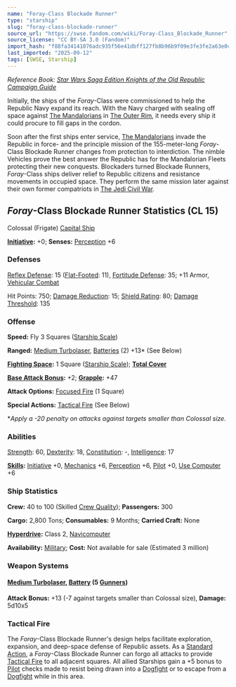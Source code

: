```yaml
---
name: "Foray-Class Blockade Runner"
type: "starship"
slug: "foray-class-blockade-runner"
source_url: "https://swse.fandom.com/wiki/Foray-Class_Blockade_Runner"
source_license: "CC BY-SA 3.0 (Fandom)"
import_hash: "f88fa34141076adc935f56e41dbff127fb8b96b9f09e3fe3fe2a63e0cdd1d4e6"
last_imported: "2025-09-12"
tags: [SWSE, Starship]
---
```

*Reference Book: [Star Wars Saga Edition Knights of the Old Republic Campaign Guide](https://swse.fandom.com/wiki/Star_Wars_Saga_Edition_Knights_of_the_Old_Republic_Campaign_Guide)*

Initially, the ships of the *Foray*-Class were commissioned to help the Republic Navy expand its reach. With the Navy charged with sealing off space against [The Mandalorians](https://swse.fandom.com/wiki/The_Mandalorians) in [The Outer Rim](https://swse.fandom.com/wiki/The_Outer_Rim), it needs every ship it could procure to fill gaps in the cordon.

Soon after the first ships enter service, [The Mandalorians](https://swse.fandom.com/wiki/The_Mandalorians) invade the Republic in force- and the principle mission of the 155-meter-long *Foray*-Class Blockade Runner changes from protection to interdiction. The nimble Vehicles prove the best answer the Republic has for the Mandalorian Fleets protecting their new conquests. Blockaders turned Blockade Runners, *Foray*-Class ships deliver relief to Republic citizens and resistance movements in occupied space. They perform the same mission later against their own former compatriots in [The Jedi Civil War](https://swse.fandom.com/wiki/The_Jedi_Civil_War).

## *Foray*-Class Blockade Runner Statistics (CL 15)
Colossal (Frigate) [Capital Ship](https://swse.fandom.com/wiki/Capital_Ship)

**[Initiative](https://swse.fandom.com/wiki/Initiative):** +0; **Senses:** [Perception](https://swse.fandom.com/wiki/Perception) +6
### Defenses
[Reflex Defense](https://swse.fandom.com/wiki/Reflex_Defense_(Vehicles)): 15 ([Flat-Footed](https://swse.fandom.com/wiki/Flat-Footed): 11), [Fortitude Defense](https://swse.fandom.com/wiki/Fortitude_Defense_(Vehicles)): 35; +11 Armor, [Vehicular Combat](https://swse.fandom.com/wiki/Vehicular_Combat)

Hit Points: 750; [Damage Reduction](https://swse.fandom.com/wiki/Damage_Reduction): 15; [Shield Rating](https://swse.fandom.com/wiki/Shield_Rating): 80; [Damage Threshold](https://swse.fandom.com/wiki/Damage_Threshold_(Vehicles)): 135
### Offense
**Speed:** Fly 3 Squares ([Starship Scale](https://swse.fandom.com/wiki/Starship_Scale))

**Ranged:** [Medium Turbolaser](https://swse.fandom.com/wiki/Medium_Turbolasers), [Batteries](https://swse.fandom.com/wiki/Weapon_Batteries) (2) +13* (See Below)

**[Fighting Space](https://swse.fandom.com/wiki/Fighting_Space):** 1 Square ([Starship Scale](https://swse.fandom.com/wiki/Starship_Scale)); **[Total Cover](https://swse.fandom.com/wiki/Total_Cover)**

**[Base Attack Bonus](https://swse.fandom.com/wiki/Base_Attack_Bonus):** +2; **[Grapple](https://swse.fandom.com/wiki/Grapple):** +47

**Attack Options:** [Focused Fire](https://swse.fandom.com/wiki/Focused_Fire) (1 Square)

**Special Actions:** [Tactical Fire](https://swse.fandom.com/wiki/Tactical_Fire) (See Below)

**Apply a -20 penalty on attacks against targets smaller than Colossal size.*
### Abilities
[Strength](https://swse.fandom.com/wiki/Strength): 60, [Dexterity](https://swse.fandom.com/wiki/Dexterity): 18, [Constitution](https://swse.fandom.com/wiki/Constitution): -, [Intelligence](https://swse.fandom.com/wiki/Intelligence): 17

**[Skills](https://swse.fandom.com/wiki/Skills):** [Initiative](https://swse.fandom.com/wiki/Initiative) +0, [Mechanics](https://swse.fandom.com/wiki/Mechanics) +6, [Perception](https://swse.fandom.com/wiki/Perception) +6, [Pilot](https://swse.fandom.com/wiki/Pilot) +0, [Use Computer](https://swse.fandom.com/wiki/Use_Computer) +6
### Ship Statistics
**Crew:** 40 to 100 (Skilled [Crew Quality](https://swse.fandom.com/wiki/Crew_Quality)); **Passengers:** 300

**Cargo:** 2,800 Tons; **Consumables:** 9 Months; **Carried Craft:** None

**[Hyperdrive](https://swse.fandom.com/wiki/Hyperdrive):** Class 2, [Navicomputer](https://swse.fandom.com/wiki/Navicomputer)

**Availability:** [Military](https://swse.fandom.com/wiki/Military); **Cost:** Not available for sale (Estimated 3 million)
### Weapon Systems
#### **[Medium Turbolaser](https://swse.fandom.com/wiki/Medium_Turbolaser), [Battery](https://swse.fandom.com/wiki/Weapon_Batteries) (5 [Gunners](https://swse.fandom.com/wiki/Gunners))**
**Attack Bonus:** +13 (-7 against targets smaller than Colossal size), **Damage:** 5d10x5

### Tactical Fire
The *Foray*-Class Blockade Runner's design helps facilitate exploration, expansion, and deep-space defense of Republic assets. As a [Standard Action](https://swse.fandom.com/wiki/Standard_Action), a *Foray*-Class Blockade Runner can forgo all attacks to provide [Tactical Fire](https://swse.fandom.com/wiki/Tactical_Fire) to all adjacent squares. All allied Starships gain a +5 bonus to [Pilot](https://swse.fandom.com/wiki/Pilot) checks made to resist being drawn into a [Dogfight](https://swse.fandom.com/wiki/Dogfight) or to escape from a [Dogfight](https://swse.fandom.com/wiki/Dogfight) while in this area.
